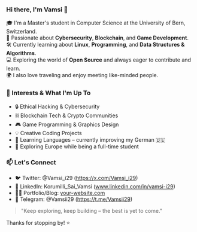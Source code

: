 ### Hi there, I'm Vamsi 👋

🎓 I'm a Master's student in Computer Science at the University of Bern, Switzerland.  
🔐 Passionate about **Cybersecurity**, **Blockchain**, and **Game Development**.  
🛠️ Currently learning about **Linux**, **Programming**, and **Data Structures & Algorithms**.  
💻 Exploring the world of **Open Source** and always eager to contribute and learn.  
🌍 I also love traveling and enjoy meeting like-minded people.

### 🚀 Interests & What I'm Up To

- 🔒 Ethical Hacking & Cybersecurity
- ⛓️ Blockchain Tech & Crypto Communities
- 🎮 Game Programming & Graphics Design
- 💡 Creative Coding Projects
- 🧠 Learning Languages – currently improving my German 🇩🇪
- 🧳 Exploring Europe while being a full-time student

### 📫 Let's Connect

- 🐦 Twitter: @Vamsi_i29 (https://x.com/Vamsi_i29)
- 💼 LinkedIn: Korumilli_Sai_Vamsi (www.linkedin.com/in/vamsi-i29)
- 🧑‍💻 Portfolio/Blog: [your-website.com](https://your-website.com)  
- 💬 Telegram: @Vamsii29 (https://t.me/Vamsii29)

> "Keep exploring, keep building – the best is yet to come."

Thanks for stopping by! ⭐️
